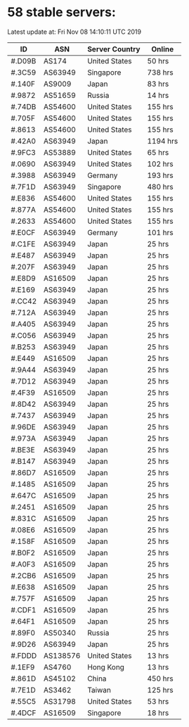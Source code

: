# 58 stable servers:

Latest update at: Fri Nov 08 14:10:11 UTC 2019

| ID | ASN | Server Country | Online |
| -- | --- | -------------- | ------ |
| #.D09B | AS174 | United States | 50 hrs |
| #.3C59 | AS63949 | Singapore | 738 hrs |
| #.140F | AS9009 | Japan | 83 hrs |
| #.9872 | AS51659 | Russia | 14 hrs |
| #.74DB | AS54600 | United States | 155 hrs |
| #.705F | AS54600 | United States | 155 hrs |
| #.8613 | AS54600 | United States | 155 hrs |
| #.42A0 | AS63949 | Japan | 1194 hrs |
| #.9FC3 | AS53889 | United States | 65 hrs |
| #.0690 | AS63949 | United States | 102 hrs |
| #.3988 | AS63949 | Germany | 193 hrs |
| #.7F1D | AS63949 | Singapore | 480 hrs |
| #.E836 | AS54600 | United States | 155 hrs |
| #.877A | AS54600 | United States | 155 hrs |
| #.2633 | AS54600 | United States | 155 hrs |
| #.E0CF | AS63949 | Germany | 101 hrs |
| #.C1FE | AS63949 | Japan | 25 hrs |
| #.E487 | AS63949 | Japan | 25 hrs |
| #.207F | AS63949 | Japan | 25 hrs |
| #.E8D9 | AS16509 | Japan | 25 hrs |
| #.E169 | AS63949 | Japan | 25 hrs |
| #.CC42 | AS63949 | Japan | 25 hrs |
| #.712A | AS63949 | Japan | 25 hrs |
| #.A405 | AS63949 | Japan | 25 hrs |
| #.C056 | AS63949 | Japan | 25 hrs |
| #.B253 | AS63949 | Japan | 25 hrs |
| #.E449 | AS16509 | Japan | 25 hrs |
| #.9A44 | AS63949 | Japan | 25 hrs |
| #.7D12 | AS63949 | Japan | 25 hrs |
| #.4F39 | AS16509 | Japan | 25 hrs |
| #.8D42 | AS63949 | Japan | 25 hrs |
| #.7437 | AS63949 | Japan | 25 hrs |
| #.96DE | AS63949 | Japan | 25 hrs |
| #.973A | AS63949 | Japan | 25 hrs |
| #.BE3E | AS63949 | Japan | 25 hrs |
| #.B147 | AS63949 | Japan | 25 hrs |
| #.86D7 | AS16509 | Japan | 25 hrs |
| #.1485 | AS16509 | Japan | 25 hrs |
| #.647C | AS16509 | Japan | 25 hrs |
| #.2451 | AS16509 | Japan | 25 hrs |
| #.831C | AS16509 | Japan | 25 hrs |
| #.08E6 | AS16509 | Japan | 25 hrs |
| #.158F | AS16509 | Japan | 25 hrs |
| #.B0F2 | AS16509 | Japan | 25 hrs |
| #.A0F3 | AS16509 | Japan | 25 hrs |
| #.2CB6 | AS16509 | Japan | 25 hrs |
| #.E638 | AS16509 | Japan | 25 hrs |
| #.757F | AS16509 | Japan | 25 hrs |
| #.CDF1 | AS16509 | Japan | 25 hrs |
| #.64F1 | AS16509 | Japan | 25 hrs |
| #.89F0 | AS50340 | Russia | 25 hrs |
| #.9D26 | AS63949 | Japan | 25 hrs |
| #.FDDD | AS138576 | United States | 13 hrs |
| #.1EF9 | AS4760 | Hong Kong | 13 hrs |
| #.861D | AS45102 | China | 450 hrs |
| #.7E1D | AS3462 | Taiwan | 125 hrs |
| #.55C5 | AS31798 | United States | 53 hrs |
| #.4DCF | AS16509 | Singapore | 18 hrs |


